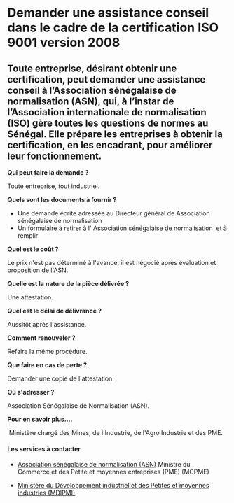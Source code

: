 # Demander une assistance conseil dans le cadre de la certification ISO 9001 version 2008

Toute entreprise, désirant obtenir une certification, peut demander une assistance conseil à l’Association sénégalaise de normalisation (ASN), qui, à l’instar de l’Association internationale de normalisation (ISO) gère toutes les questions de normes au Sénégal. Elle prépare les entreprises à obtenir la certification, en les encadrant, pour améliorer leur fonctionnement.
------------------------------------------------------------------------------------------------------------------------------------------------------------------------------------------------------------------------------------------------------------------------------------------------------------------------------------------------------------------------------------

**Qui peut faire la demande ?**

Toute entreprise, tout industriel.

**Quels sont les documents à fournir ?**

*   Une demande écrite adressée au Directeur général de Association sénégalaise de normalisation
*   Un formulaire à retirer à l' Association sénégalaise de normalisation  et à remplir

**Quel est le coût ?**

Le prix n'est pas déterminé à l'avance, il est négocié après évaluation et proposition de l'ASN.

**Quelle est la nature de la pièce délivrée ?**

Une attestation.

**Quel est le délai de délivrance ?**

Aussitôt après l'assistance.

**Comment renouveler ?**

Refaire la même procédure.

**Que faire en cas de perte ?**

Demander une copie de l'attestation.

**Où s'adresser ?**

Association Sénégalaise de Normalisation (ASN).  

**Pour en savoir plus….**

 Ministère chargé des Mines, de l'Industrie, de l'Agro Industrie et des PME.

#### Les services à contacter

*   [Association sénégalaise de normalisation (ASN)](../../../services/association-senegalaise-de-normalisation-asn.md) Ministre du Commerce,et des Petite et moyennes entreprises (PME) (MCPME)  
    
*   [Ministère du Développement industriel et des Petites et moyennes industries (MDIPMI)](../../../services/ministere-du-developpement-industriel-et-des-petites-et-moyennes-industries-mdipmi.md)